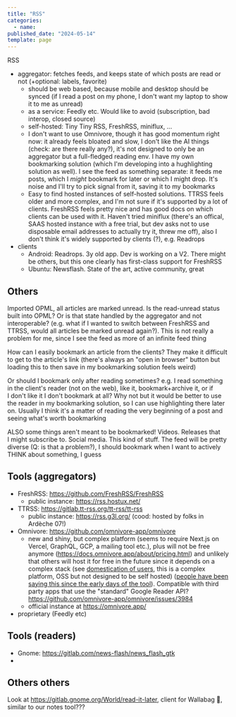 ```yaml
---
title: "RSS"
categories:
  - name:
published_date: "2024-05-14"
template: page
---
```


RSS

- aggregator: fetches feeds, and keeps state of which posts are read or not (+optional: labels, favorite)
  - should be web based, because mobile and desktop should be synced (if I read a post on my phone, I don't want my laptop to show it to me as unread)
  - as a service: Feedly etc. Would like to avoid (subscription, bad interop, closed source)
  - self-hosted: Tiny Tiny RSS, FreshRSS, miniflux, ...
  - I don't want to use Omnivore, though it has good momentum right now: it already feels bloated and slow, I don't like the AI things (check: are there really any?), it's not designed to only be an aggregator but a full-fledged reading env. I have my own bookmarking solution (which I'm developing into a hughlighting solution as well). I see the feed as something separate: it feeds me posts, which I _might_ bookmark for later or which I might drop. It's noise and I'll try to pick signal from it, saving it to my bookmarks
  - Easy to find hosted instances of self-hosted solutions. TTRSS feels older and more complex, and I'm not sure if it's supported by a lot of clients. FreshRSS feels pretty nice and has good docs on which clients can be used with it. Haven't tried miniflux (there's an offical, SAAS hosted instance with a free trial, but dev asks not to use disposable email addresses to actually try it, threw me off), also I don't think it's widely supported by clients (?), e.g. Readrops
- clients
  - Android: Readrops. 3y old app. Dev is working on a V2. There might be others, but this one clearly has first-class support for FreshRSS
  - Ubuntu: Newsflash. State of the art, active community, great

## Others

Imported OPML, all articles are marked unread. Is the read-unread status built into OPML? Or is that state handled by the aggregator and not interoperable? (e.g. what if I wanted to switch between FreshRSS and TTRSS, would all articles be marked unread again?). This is not really a problem for me, since I see the feed as more of an infinite feed thing

How can I easily bookmark an article from the clients? They make it difficult to get to the article's link (there's always an "open in browser" button but loading this to then save in my bookmarking solution feels weird)

Or should I bookmark only after reading sometimes? e.g. I read something in the client's reader (not on the web), like it, bookmark+archive it, or if I don't like it I don't bookmark at all? Why not but it would be better to use the reader in my bookmarking solution, so I can use highlighting there later on. Usually I think it's a matter of reading the very beginning of a post and seeing what's worth bookmarking

ALSO some things aren't meant to be bookmarked! Videos. Releases that I might subscribe to. Social media. This kind of stuff. The feed will be pretty diverse (Q: is that a problem?), I should bookmark when I want to actively THINK about something, I guess

## Tools (aggregators)

- FreshRSS: https://github.com/FreshRSS/FreshRSS
  - public instance: https://rss.hostux.net/
- TTRSS: https://gitlab.tt-rss.org/tt-rss/tt-rss
  - public instance: https://rss.g3l.org/ (cood: hosted by folks in Ardèche 07!)
- Omnivore: https://github.com/omnivore-app/omnivore
  - new and shiny, but complex platform (seems to require Next.js on Vercel, GraphQL, GCP, a mailing tool etc.), plus will not be free anymore (https://docs.omnivore.app/about/pricing.html) and unlikely that others will host it for free in the future since it depends on a complex stack (see [domestication of users](https://seirdy.one/posts/2021/01/27/whatsapp-and-the-domestication-of-users/), this is a complex platform, OSS but not designed to be self hosted) ([people have been saying this since the early days of the tool](https://github.com/omnivore-app/omnivore/issues/25)). Compatible with third party apps that use the "standard" Google Reader API? https://github.com/omnivore-app/omnivore/issues/3984
  - official instance at https://omnivore.app/
- proprietary (Feedly etc)

## Tools (readers)

- Gnome: https://gitlab.com/news-flash/news_flash_gtk
-

## Others others

Look at https://gitlab.gnome.org/World/read-it-later, client for Wallabag :eyes:, similar to our notes tool???
